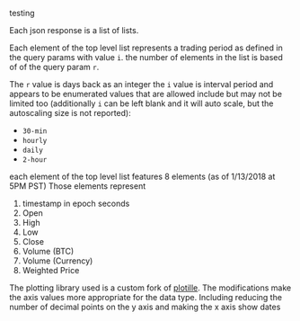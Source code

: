 testing


Each json response is a list of lists.

Each element of the top level list represents a trading period as defined in the query params with value `i`.
the number of elements in the list is based of of the query param `r`.

The `r` value is days back as an integer
the `i` value is interval period and appears to be enumerated values that are allowed include but may not be limited too (additionally `i` can be left blank and it will auto scale, but the autoscaling size is not reported):
* `30-min`
* `hourly`
* `daily`
* `2-hour`

each element of the top level list features 8 elements (as of 1/13/2018 at 5PM PST) Those elements represent
1. timestamp in epoch seconds
1. Open
1. High
1. Low
1. Close
1. Volume (BTC)
1. Volume (Currency)
1. Weighted Price

The plotting library used is a custom fork of [plotille](https://github.com/tammoippen/plotille). The modifications make the axis values more appropriate for the data type. Including reducing the number of decimal points on the y axis and making the x axis show dates
